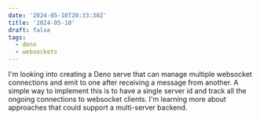```yaml
---
date: '2024-05-10T20:33:38Z'
title: '2024-05-10'
draft: false
tags:
  - deno
  - websockets
---
```


I'm looking into creating a Deno serve that can manage multiple websocket connections and emit to one after receiving a message from another.
A simple way to implement this is to have a single server id and track all the ongoing connections to websocket clients.
I'm learning more about approaches that could support a multi-server backend.
